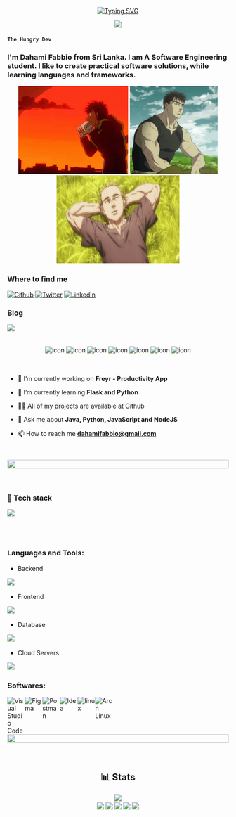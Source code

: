<p align="center">
<a href="https://git.io/typing-svg"><img src="https://readme-typing-svg.demolab.com?font=Fira+Code&weight=500&size=28&pause=999999999&color=F75C7E&center=true&vCenter=true&repeat=false&random=false&width=435&height=40&lines=Dahami+Fabbio" alt="Typing SVG" /></a>
</p>

<p align="center">
  <!-- Typing SVG by DenverCoder1 - https://github.com/DenverCoder1/readme-typing-svg -->
  <a href="https://github.com/DenverCoder1/readme-typing-svg">
    <img src="https://readme-typing-svg.demolab.com/?lines=Full-stack%20web%20and%20app%20developer;Software%20Engineering%20Student;Always%20learning%20new%20things&font=Fira%20Code&center=true&width=440&height=45&color=f75c7e&vCenter=true&pause=1000&size=22" /></a>
</p>

**`The Hungry Dev`**

### I'm Dahami Fabbio from Sri Lanka. I am A Software Engineering student. I like to create practical software solutions, while learning languages and frameworks.



<p align="center">
  <img height="200" width="250" alt="GIF" src="hajimenoippoend-hajime.gif">
  <img height="200" width="200" alt="GIF" src="berserk.gif">
  <img height="200" width="280" alt="GIF" src="vinland-saga-thorfinn.gif">
</p>

### Where to find me
<p>
  <a href="https://github.com/dreadlord-sedai" target="_blank"><img alt="Github" src="https://img.shields.io/badge/GitHub-%2312100E.svg?&style=for-the-badge&logo=Github&logoColor=white" /></a>
  <a href="https://x.com/dahami_fabbio" target="_blank"><img alt="Twitter" src="https://img.shields.io/badge/twitter-%231DA1F2.svg?&style=for-the-badge&logo=twitter&logoColor=white" /></a>
  <a href="https://www.linkedin.com/in/dahami-fabbio-b564602bb/"><img alt="LinkedIn" src="https://img.shields.io/badge/linkedin-%230077B5.svg?&style=for-the-badge&logo=linkedin&logoColor=white" /></a>
</p>

### Blog 
<p align="left">
  <a href="https://dev.to/dahami_fabbio">
    <img src="https://skillicons.dev/icons?i=devto" />
  </a>
</p>




<br>

<div align="center">
    <img src="https://techstack-generator.vercel.app/java-icon.svg" alt="icon" width="50" height="50" />
  <img src="https://techstack-generator.vercel.app/python-icon.svg" alt="icon" width="50" height="50" />
  <img src="https://techstack-generator.vercel.app/ts-icon.svg" alt="icon" width="50" height="50" />
  <img src="https://techstack-generator.vercel.app/js-icon.svg" alt="icon"width="50" height="50" />
  <img src="https://techstack-generator.vercel.app/react-icon.svg" alt="icon" width="50" height="50" />
  <img src="https://techstack-generator.vercel.app/mysql-icon.svg" alt="icon" width="50" height="50" />
  <img src="https://techstack-generator.vercel.app/restapi-icon.svg" alt="icon" width="50" height="50" />
</div>
<br><br>

- 🔭 I’m currently working on **Freyr - Productivity App**

- 🌱 I’m currently learning **Flask and Python**

- 👨‍💻 All of my projects are available at Github

- 💬 Ask me about **Java, Python, JavaScript and NodeJS**

- 📫 How to reach me **dahamifabbio@gmail.com**

  &nbsp;


<img src="https://i.imgur.com/dBaSKWF.gif" height="20" width="100%">

  &nbsp;

### 🧰 Tech stack
<p align="left">
  <a href="https://skillicons.dev">
    <img src="https://skillicons.dev/icons?i=java,js,py,flask,django,ts,react,nodejs,spring,tailwind,bootstrap,sass,php,mysql,postgres,html,css,c,vercel" />
  </a>
</p>
<br />

#
### Languages and Tools:

- Backend
<p align="left">
  <a href="https://skillicons.dev">
    <img src="https://skillicons.dev/icons?i=java,spring,py,flask,django,nodejs,php,c" />
  </a>
</p>

- Frontend
<p align="left">
  <a href="https://skillicons.dev">
    <img src="https://skillicons.dev/icons?i=js,react,ts,bootstrap,sass,tailwind,html,css" />
  </a>
</p>

- Database
<p align="left">
  <a href="https://skillicons.dev">
    <img src="https://skillicons.dev/icons?i=mongodb,mysql,postgres" />
  </a>
</p>

- Cloud Servers
<p align="left">
  <a href="https://skillicons.dev">
    <img src="https://skillicons.dev/icons?i=aws,firebase" />
  </a>
</p>



### Softwares:

<img align="left" alt="Visual Studio Code" width="40px" src="https://cdn.jsdelivr.net/gh/devicons/devicon@latest/icons/vscode/vscode-original.svg" />
<img align="left" alt="Figma" width="40px" src="https://cdn.jsdelivr.net/gh/devicons/devicon@latest/icons/figma/figma-original.svg" />
<img align="left" alt="Postman" width="40px" src="https://cdn.jsdelivr.net/gh/devicons/devicon@latest/icons/postman/postman-original.svg" />
<img align="left" alt="Idea" width="40px" src="https://cdn.jsdelivr.net/gh/devicons/devicon@latest/icons/intellij/intellij-original.svg" />
<img align="left" alt="linux" width="40px" src="https://cdn.jsdelivr.net/gh/devicons/devicon@latest/icons/linux/linux-original.svg" />
<img align="left" alt="Arch Linux" width="40px" style="padding-right:10px;" src="https://cdn.jsdelivr.net/gh/devicons/devicon@latest/icons/archlinux/archlinux-original.svg"/>

          
<br />
</br>

  &nbsp;

<img src="https://i.imgur.com/dBaSKWF.gif" height="20" width="100%">

  &nbsp;

<div align=center> 
  <h2>📊 Stats</h2>
  <img height="250px" src="https://github-readme-stats.vercel.app/api/top-langs/?username=dreadlord-sedai&theme=algolia&hide_border=false&include_all_commits=true&count_private=true&layout=compact"></br>
  <img src="https://github-profile-summary-cards.vercel.app/api/cards/profile-details?username=dreadlord-sedai&theme=algolia">
  <img src="https://github-profile-summary-cards.vercel.app/api/cards/repos-per-language?username=dreadlord-sedai&theme=algolia">
  <img src="https://github-profile-summary-cards.vercel.app/api/cards/most-commit-language?username=dreadlord-sedai&theme=algolia">
  <img src="https://github-profile-summary-cards.vercel.app/api/cards/stats?username=dreadlord-sedai&theme=algolia">
  <img src="https://github-profile-summary-cards.vercel.app/api/cards/productive-time?username=dreadlord-sedai&theme=algolia">
</div>




![]()





